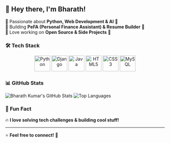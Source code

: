 ## 👋 Hey there, I'm Bharath!  

🔹 Passionate about **Python, Web Development & AI** 🤖  
🔹 Building **PeFA (Personal Finance Assistant) & Resume Builder** 💼  
🔹 Love working on **Open Source & Side Projects** 🚀  

### 🛠️ Tech Stack  
<p align="center">
  <img src="https://cdn.jsdelivr.net/gh/devicons/devicon/icons/python/python-original.svg" alt="Python" width="50" height="50"/>  
  <img src="https://cdn.jsdelivr.net/gh/devicons/devicon/icons/django/django-plain.svg" alt="Django" width="50" height="50"/>  
  <img src="https://cdn.jsdelivr.net/gh/devicons/devicon/icons/java/java-original.svg" alt="Java" width="50" height="50"/>  
  <img src="https://cdn.jsdelivr.net/gh/devicons/devicon/icons/html5/html5-original.svg" alt="HTML5" width="50" height="50"/>  
  <img src="https://cdn.jsdelivr.net/gh/devicons/devicon/icons/css3/css3-original.svg" alt="CSS3" width="50" height="50"/>  
  <img src="https://cdn.jsdelivr.net/gh/devicons/devicon/icons/mysql/mysql-original.svg" alt="MySQL" width="50" height="50"/>  
</p>



### 📊 GitHub Stats  
![Bharath Kumar's GitHub Stats](https://github-profile-summary-cards.vercel.app/api/cards/profile-details?username=BharathkumarB04&theme=github_dark) 
![Top Languages](https://github-readme-stats.vercel.app/api/top-langs/?username=BharathkumarB04&layout=compact&theme=radical)  



### 🎯 Fun Fact  
🔥 **I love solving tech challenges & building cool stuff!**  

---
⭐️ **Feel free to connect!** 🚀  
